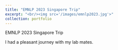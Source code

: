 ```yaml
---
title: "EMNLP 2023 Singapore Trip"
excerpt: "<br/><img src='/images/emnlp2023.jpg'>"
collection: portfolio
---
```


EMNLP 2023 Singapore Trip

I had a pleasant journey with my lab mates.

